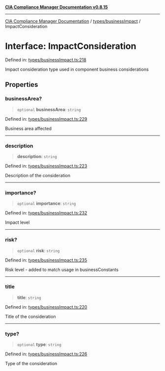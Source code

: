[**CIA Compliance Manager Documentation v0.8.15**](../../../README.md)

***

[CIA Compliance Manager Documentation](../../../modules.md) / [types/businessImpact](../README.md) / ImpactConsideration

# Interface: ImpactConsideration

Defined in: [types/businessImpact.ts:218](https://github.com/Hack23/cia-compliance-manager/blob/50a3bb1fa64948444e36c06fee075b5043350db0/src/types/businessImpact.ts#L218)

Impact consideration type used in component business considerations

## Properties

### businessArea?

> `optional` **businessArea**: `string`

Defined in: [types/businessImpact.ts:229](https://github.com/Hack23/cia-compliance-manager/blob/50a3bb1fa64948444e36c06fee075b5043350db0/src/types/businessImpact.ts#L229)

Business area affected

***

### description

> **description**: `string`

Defined in: [types/businessImpact.ts:223](https://github.com/Hack23/cia-compliance-manager/blob/50a3bb1fa64948444e36c06fee075b5043350db0/src/types/businessImpact.ts#L223)

Description of the consideration

***

### importance?

> `optional` **importance**: `string`

Defined in: [types/businessImpact.ts:232](https://github.com/Hack23/cia-compliance-manager/blob/50a3bb1fa64948444e36c06fee075b5043350db0/src/types/businessImpact.ts#L232)

Impact level

***

### risk?

> `optional` **risk**: `string`

Defined in: [types/businessImpact.ts:235](https://github.com/Hack23/cia-compliance-manager/blob/50a3bb1fa64948444e36c06fee075b5043350db0/src/types/businessImpact.ts#L235)

Risk level - added to match usage in businessConstants

***

### title

> **title**: `string`

Defined in: [types/businessImpact.ts:220](https://github.com/Hack23/cia-compliance-manager/blob/50a3bb1fa64948444e36c06fee075b5043350db0/src/types/businessImpact.ts#L220)

Title of the consideration

***

### type?

> `optional` **type**: `string`

Defined in: [types/businessImpact.ts:226](https://github.com/Hack23/cia-compliance-manager/blob/50a3bb1fa64948444e36c06fee075b5043350db0/src/types/businessImpact.ts#L226)

Type of the consideration
